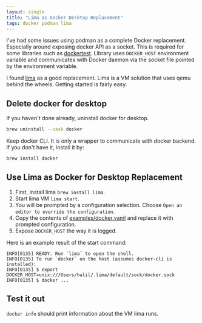 ```yaml
---
layout: single
title: "Lima as Docker Desktop Replacement"
tags: docker podman lima
---
```


I've had some issues using podman as a complete Docker replacement. Especially
around exposing docker API as a socket. This is required for some libraries such
as [dockertest](https://github.com/ory/dockertest/). Library uses `DOCKER_HOST`
environment variable and communicates with Docker daemon via the socket file
pointed by the environment variable.

I found [lima](https://github.com/lima-vm/lima) as a good replacement. Lima is a
VM solution that uses qemu behind the wheels. Getting started is fairly easy.

## Delete docker for desktop

If you haven't done already, uninstall docker for desktop.

```sh
brew uninstall --cask docker
```

Keep docker CLI. It is only a wrapper to communicate with docker backend. If you
don't have it, install it by:

```sh
brew install docker
```

## Use Lima as Docker for Desktop Replacement

1. First, Install lima `brew install lima`.
1. Start lima VM `lima start`.
1. You will be prompted by a configuration selection. Choose `Open an editor to override the configuration`.
1. Copy the contents of
[examples/docker.yaml](https://github.com/lima-vm/lima/blob/master/examples/docker.yaml)
and replace it with prompted configuration.
1. Expose `DOCKER_HOST` the way it is logged.

Here is an example result of the start command:

```
INFO[0135] READY. Run `lima` to open the shell.
INFO[0135] To run `docker` on the host (assumes docker-cli is installed):
INFO[0135] $ export DOCKER_HOST=unix:///Users/halil/.lima/default/sock/docker.sock
INFO[0135] $ docker ...
```

## Test it out

`docker info` should print information about the VM lima runs.
